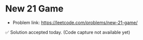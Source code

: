 # New 21 Game
- Problem link: https://leetcode.com/problems/new-21-game/

✅ Solution accepted today. (Code capture not available yet)
